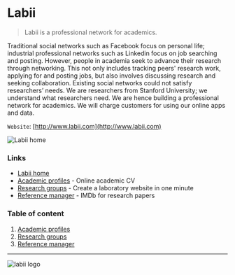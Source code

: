 # Labii

>Labii is a professional network for academics.

Traditional social networks such as Facebook focus on personal life; industrial professional networks such as Linkedin focus on job searching and posting. However, people in academia seek to advance their research through networking. This not only includes tracking peers' research work, applying for and posting jobs, but also involves discussing research and seeking collaboration. Existing social networks could not satisfy researchers’ needs. We are researchers from Stanford University; we understand what researchers need. We are hence building a professional network for academics. We will charge customers for using our online apps and data.

`Website`: [http://www.labii.com](http://www.labii.com)

![Labii home](https://labiiblog.files.wordpress.com/2015/05/labii-home.png)

### Links

* [Labii home](http://www.labii.com)
* [Academic profiles](http://www.labii.com/profiles/home/) - Online academic CV
* [Research groups](http://www.labii.com/groups/home/) - Create a laboratory website in one minute
* [Reference manager](http://www.labii.com/ref/library/) - IMDb for research papers

### Table of content

1. [Academic profiles](profiles.md)
1. [Research groups](groups.md)
2. [Reference manager](references.md)

---
![labii logo](https://labiiblog.files.wordpress.com/2015/05/labii_logo_horizontal.png)